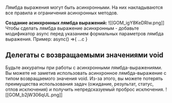 Лямбда выражения могут быть асинхронными. На них накладываются все правила и ограничения асинхронных методов.

**Создание асинхронных лямбда выражений:**
![[GOM_igY8KeDRlw.png]]
Чтобы сделать лямбда выражение асинхронным - добавьте модификатор async перед указанием формальных параметров лямбда выражения. Пример: async() =>{ ...с }

## Делегаты с возвращаемыми значениями void

Будьте аккуратны при работы с асинхронными лямбда-выражениями. Вы можете не заметив использовать асинхронное лямбда-выражение с типом возвращаемого значения void. 
Из-за этого, вы можете потерять преимущества использования задач (ожидание, результат, статус, отлов исключения) и получить непредсказуемый проброс исключения.
![[GOM_b2jW306qUL.png]]